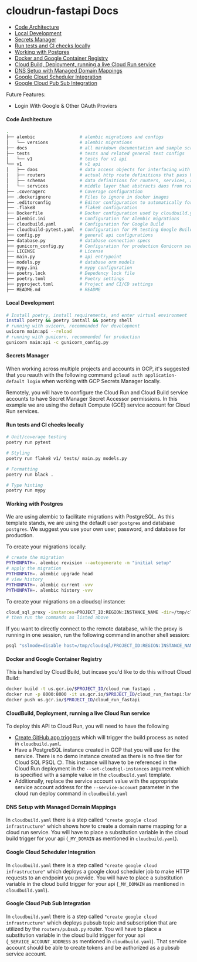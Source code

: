 # cloudrun-fastapi Docs

- [Code Architecture](#code-architecture)
- [Local Development](#local-development)
- [Secrets Manager](#secrets-manager)
- [Run tests and CI checks locally](#run-tests-and-ci-checks-locally)
- [Working with Postgres](#working-with-postgres)
- [Docker and Google Container Registry](#docker-and-google-container-registry)
- [Cloud Build, Deployment, running a live Cloud Run service](#cloudbuild-deployment-running-a-live-cloud-run-service)
- [DNS Setup with Managed Domain Mappings](#dns-setup-with-managed-domain-mappings)
- [Google Cloud Scheduler Integration](google-cloud-scheduler-Integration)
- [Google Cloud Pub Sub Integration](google-cloud-pub-sub-integration)

Future Features:
- Login With Google & Other OAuth Proviers <!-- https://medium.com/data-rebels/fastapi-google-as-an-external-authentication-provider-3a527672cf33 -->

#### Code Architecture

```sh
.
├── alembic                 # alembic migrations and configs
│   └── versions            # alembic migrations
├── docs                    # all markdown documentation and sample scripting
├── tests                   # tests and related general test configs
│   └── v1                  # tests for v1 api
└── v1                      # v1 api
│   ├── daos                # data access objects for interfacing with datastores and 3rd party data sources
│   ├── routers             # actual http route definitions that pass http data requests to services
│   ├── schemas             # data definitions for routers, services, and daos
│   └── services            # middle layer that abstracts daos from routers
├── .coveragerc             # Coverage configuration
├── .dockerignore           # Files to ignore in docker images
├── .editorconfig           # Editor configuration to automatically format files
├── .flake8                 # flake8 configuration
├── Dockerfile              # Docker configuration used by cloudbuild.yaml
├── alembic.ini             # Configuration for Alembic migrations
├── cloudbuild.yaml         # Configuration for Google Build
├── cloudbuild-pytest.yaml  # Configuration for PR testing Google Build
├── config.py               # general api configurations
├── database.py             # database connection specs
├── gunicorn_config.py      # Configuration for production Gunicorn server
├── LICENSE                 # License
├── main.py                 # api entrypoint
├── models.py               # database orm models
├── mypy.ini                # mypy configuration
├── poetry.lock             # Depedency lock file
├── poetry.toml             # Poetry settings
├── pyproject.toml          # Project and CI/CD settings
├── README.md               # README


```


#### Local Development

```sh
# Install poetry, install requirements, and enter virtual environment
install poetry && poetry install && poetry shell
# running with uvicorn, recommended for development
uvicorn main:api --reload
# running with gunicorn, recommended for production
gunicorn main:api -c gunicorn_config.py
```

#### Secrets Manager

When working across multiple projects and accounts in GCP, it's suggested that you reauth with the following command `gcloud auth application-default login` when working with GCP Secrets Manager locally.

Remotely, you will have to configure the Cloud Run and Cloud Build service accounts to have Secret Manager Secret Accessor permissions. In this example we are using the default Compute (GCE) service account for Cloud Run services.

#### Run tests and CI checks locally

```sh
# Unit/coverage testing
poetry run pytest

# Styling
poetry run flake8 v1/ tests/ main.py models.py

# Formatting
poetry run black .

# Type hinting
poetry run mypy
```

#### Working with Postgres

We are using alembic to facilitate migrations with PostgreSQL. As this template stands, we are using the default user `postgres` and database `postgres`. We suggest you use your own user, password, and database for production.

To create your migrations locally:

```sh
# create the migration
PYTHONPATH=. alembic revision --autogenerate -m "initial setup"
# apply the migration
PYTHONPATH=. alembic upgrade head
# view history
PYTHONPATH=. alembic current -vvv
PYTHONPATH=. alembic history -vvv
```

To create your migrations on a cloudsql instance:

```sh
cloud_sql_proxy -instances=PROJECT_ID:REGION:INSTANCE_NAME -dir=/tmp/cloudsql
# then run the commands as listed above
```

If you want to directly connect to the remote database, while the proxy is running in one session, run the following command in another shell session:

```sh
psql "sslmode=disable host=/tmp/cloudsql/PROJECT_ID:REGION:INSTANCE_NAME user=postgres dbname=postgres"
```

#### Docker and Google Container Registry

This is handled by Cloud Build, but incase you'd like to do this without Cloud Build:

```sh
docker build -t us.gcr.io/$PROJECT_ID/cloud_run_fastapi .
docker run -p 8000:8000 -it us.gcr.io/$PROJECT_ID/cloud_run_fastapi:latest
docker push us.gcr.io/$PROJECT_ID/cloud_run_fastapi
```

#### CloudBuild, Deployment, running a live Cloud Run service

To deploy this API to Cloud Run, you will need to have the following

- [Create GitHub app triggers](https://cloud.google.com/cloud-build/docs/automating-builds/create-github-app-triggers) which will trigger the build process as noted in `cloudbuild.yaml`.
- Have a PostgreSQL instance created in GCP that you will use for the service. There is no demo instance created as there is no free tier for Cloud SQL PSQL 😔. This instance will have to be referenced in the Cloud Run deployment in the `--set-cloudsql-instances` argument which is specified with a sample value in the `cloudbuild.yaml` template.
- Additionally, replace the service account value with the appropriate service account address for the `--service-account` parameter in the cloud run deploy command in `cloudbuild.yaml`


#### DNS Setup with Managed Domain Mappings

In `cloudbuild.yaml` there is a step called `"create google cloud infrastructure"` which shows how to create a domain name mapping for a cloud run service.
You will have to place a substitution variable in the cloud build trigger for your api (`_MY_DOMAIN` as mentioned in `cloudbuild.yaml`).


#### Google Cloud Scheduler Integration

In `cloudbuild.yaml` there is a step called `"create google cloud infrastructure"` which deploys a google cloud scheduler job to make HTTP requests to an endpoint you provide. You will have to place a substitution variable in the cloud build trigger for your api (`_MY_DOMAIN` as mentioned in `cloudbuild.yaml`).

#### Google Cloud Pub Sub Integration

In `cloudbuild.yaml` there is a step called `"create google cloud infrastructure"` which deploys pubsub topic and subscription that are utilized by the `routers/pubsub.py` router. You will have to place a substitution variable in the cloud build trigger for your api (`_SERVICE_ACCOUNT_ADDRESS` as mentioned in `cloudbuild.yaml`). That service account should be able to create tokens and be authorized as a pubsub service account.
